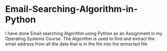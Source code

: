 # Email-Searching-Algorithm-in-Python
I have done Email searching Algorithm using Python as an Assignment in my Operating Systems Course. The Algorithm is used to find and extract the email address from all the data that is in the file into the extracted file
